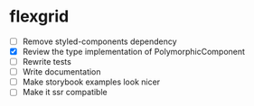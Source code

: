 # flexgrid

- [ ] Remove styled-components dependency
- [x] Review the type implementation of PolymorphicComponent
- [ ] Rewrite tests
- [ ] Write documentation
- [ ] Make storybook examples look nicer
- [ ] Make it ssr compatible
